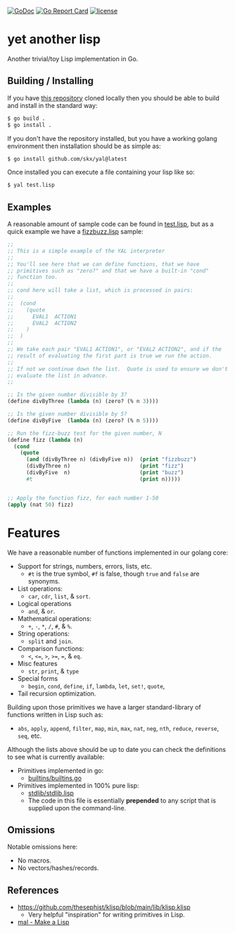 [![GoDoc](https://img.shields.io/static/v1?label=godoc&message=reference&color=blue)](https://pkg.go.dev/github.com/skx/yal)
[![Go Report Card](https://goreportcard.com/badge/github.com/skx/yal)](https://goreportcard.com/report/github.com/skx/yal)
[![license](https://img.shields.io/github/license/skx/yal.svg)](https://github.com/skx/yal/blob/master/LICENSE)

# yet another lisp

Another trivial/toy Lisp implementation in Go.



## Building / Installing

If you have [this repository](https://github.com/skx/yal) cloned locally then
you should be able to build and install in the standard way:

```sh
$ go build .
$ go install .
```

If you don't have the repository installed, but you have a working golang environment then installation should be as simple as:

```sh
$ go install github.com/skx/yal@latest
```

Once installed you can execute a file containing your lisp like so:

```sh
$ yal test.lisp
```



## Examples

A reasonable amount of sample code can be found in [test.lisp](test.lisp), but as a quick example we have a [fizzbuzz.lisp](fizzbuzz.lisp) sample:

```lisp
;;
;; This is a simple example of the YAL interpreter
;;
;; You'll see here that we can define functions, that we have
;; primitives such as "zero?" and that we have a built-in "cond"
;; function too.
;;
;; cond here will take a list, which is processed in pairs:
;;
;;  (cond
;;    (quote
;;      EVAL1  ACTION1
;;      EVAL2  ACTION2
;;    )
;;  )
;;
;; We take each pair "EVAL1 ACTION1", or "EVAL2 ACTION2", and if the
;; result of evaluating the first part is true we run the action.
;;
;; If not we continue down the list.  Quote is used to ensure we don't
;; evaluate the list in advance.
;;

;; Is the given number divisible by 3?
(define divByThree (lambda (n) (zero? (% n 3))))

;; Is the given number divisible by 5?
(define divByFive  (lambda (n) (zero? (% n 5))))

;; Run the fizz-buzz test for the given number, N
(define fizz (lambda (n)
  (cond
    (quote
      (and (divByThree n) (divByFive n))  (print "fizzbuzz")
      (divByThree n)                      (print "fizz")
      (divByFive  n)                      (print "buzz")
      #t                                  (print n)))))


;; Apply the function fizz, for each number 1-50
(apply (nat 50) fizz)
```



# Features

We have a reasonable number of functions implemented in our golang core:

* Support for strings, numbers, errors, lists, etc.
  * `#t` is the true symbol, `#f` is false, though `true` and `false` are synonyms.
* List operations:
  * `car`, `cdr`, `list`, & `sort`.
* Logical operations
  * `and`, & `or`.
* Mathematical operations:
  * `+`, `-`, `*`, `/`, `#`, & `%`.
* String operations:
  * `split` and `join`.
* Comparison functions:
  * `<`, `<=`, `>`, `>=`, `=`, & `eq`.
* Misc features
  * `str`, `print`, & `type`
* Special forms
  * `begin`, `cond`, `define`, `if`, `lambda`, `let`,  `set!`, `quote`,
* Tail recursion optimization.

Building upon those primitives we have a larger standard-library of functions written in Lisp such as:

* `abs`, `apply`, `append`, `filter`, `map`, `min`, `max`, `nat`, `neg`, `nth`, `reduce`, `reverse`, `seq`, etc.

Although the lists above should be up to date you can check the definitions to see what is currently available:

* Primitives implemented in go:
  * [builtins/builtins.go](builtins/builtins.go)
* Primitives implemented in 100% pure lisp:
  * [stdlib/stdlib.lisp](stdlib/stdlib.lisp)
  * The code in this file is essentially **prepended** to any script that is supplied upon the command-line.



## Omissions

Notable omissions here:

* No macros.
* No vectors/hashes/records.



## References

* https://github.com/thesephist/klisp/blob/main/lib/klisp.klisp
  * Very helpful "inspiration" for writing primitives in Lisp.
* [mal - Make a Lisp](https://github.com/kanaka/mal/)
